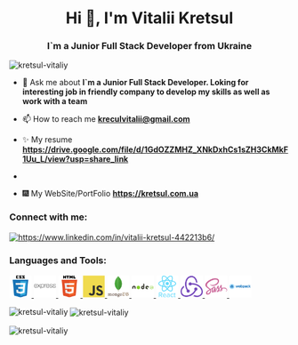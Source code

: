 <h1 align="center">Hi 👋, I'm Vitalii Kretsul</h1>
<h3 align="center">I`m a Junior Full Stack Developer from Ukraine</h3>

<p align="left"> <img src="https://komarev.com/ghpvc/?username=kretsul-vitaliy&label=Profile%20views&color=0e75b6&style=flat" alt="kretsul-vitaliy" /> </p>

- 💬 Ask me about **I`m a Junior Full Stack Developer. Loking for interesting job in friendly company to develop my skills as well as work with a team**

- 📫 How to reach me **kreculvitalii@gmail.com**

- ✨ My resume **https://drive.google.com/file/d/1GdOZZMHZ_XNkDxhCs1sZH3CkMkF1Uu_L/view?usp=share_link**
-
- 🎆 My WebSite/PortFolio **https://kretsul.com.ua**

<h3 align="left">Connect with me:</h3>
<p align="left">
<a href="https://www.linkedin.com/in/vitalii-kretsul-442213b6/" target="blank"><img align="center" src="https://raw.githubusercontent.com/rahuldkjain/github-profile-readme-generator/master/src/images/icons/Social/linked-in-alt.svg" alt="https://www.linkedin.com/in/vitalii-kretsul-442213b6/" height="30" width="40" /></a>
</p>

<h3 align="left">Languages and Tools:</h3>
<p align="left"> <a href="https://www.w3schools.com/css/" target="_blank" rel="noreferrer"> <img src="https://raw.githubusercontent.com/devicons/devicon/master/icons/css3/css3-original-wordmark.svg" alt="css3" width="40" height="40"/> </a> <a href="https://expressjs.com" target="_blank" rel="noreferrer"> <img src="https://raw.githubusercontent.com/devicons/devicon/master/icons/express/express-original-wordmark.svg" alt="express" width="40" height="40"/> </a> <a href="https://www.w3.org/html/" target="_blank" rel="noreferrer"> <img src="https://raw.githubusercontent.com/devicons/devicon/master/icons/html5/html5-original-wordmark.svg" alt="html5" width="40" height="40"/> </a> <a href="https://developer.mozilla.org/en-US/docs/Web/JavaScript" target="_blank" rel="noreferrer"> <img src="https://raw.githubusercontent.com/devicons/devicon/master/icons/javascript/javascript-original.svg" alt="javascript" width="40" height="40"/> </a> <a href="https://www.mongodb.com/" target="_blank" rel="noreferrer"> <img src="https://raw.githubusercontent.com/devicons/devicon/master/icons/mongodb/mongodb-original-wordmark.svg" alt="mongodb" width="40" height="40"/> </a> <a href="https://nodejs.org" target="_blank" rel="noreferrer"> <img src="https://raw.githubusercontent.com/devicons/devicon/master/icons/nodejs/nodejs-original-wordmark.svg" alt="nodejs" width="40" height="40"/> </a> <a href="https://reactjs.org/" target="_blank" rel="noreferrer"> <img src="https://raw.githubusercontent.com/devicons/devicon/master/icons/react/react-original-wordmark.svg" alt="react" width="40" height="40"/> </a> <a href="https://redux.js.org" target="_blank" rel="noreferrer"> <img src="https://raw.githubusercontent.com/devicons/devicon/master/icons/redux/redux-original.svg" alt="redux" width="40" height="40"/> </a> <a href="https://sass-lang.com" target="_blank" rel="noreferrer"> <img src="https://raw.githubusercontent.com/devicons/devicon/master/icons/sass/sass-original.svg" alt="sass" width="40" height="40"/> </a> <a href="https://webpack.js.org" target="_blank" rel="noreferrer"> <img src="https://raw.githubusercontent.com/devicons/devicon/d00d0969292a6569d45b06d3f350f463a0107b0d/icons/webpack/webpack-original-wordmark.svg" alt="webpack" width="40" height="40"/> </a> </p>

<p><img align="left" src="https://github-readme-stats.vercel.app/api/top-langs?username=kretsul-vitaliy&show_icons=true&locale=en&layout=compact" alt="kretsul-vitaliy" /></p>

<p>&nbsp;<img align="center" src="https://github-readme-stats.vercel.app/api?username=kretsul-vitaliy&show_icons=true&locale=en" alt="kretsul-vitaliy" /></p>

<p><img align="center" src="https://github-readme-streak-stats.herokuapp.com/?user=kretsul-vitaliy&" alt="kretsul-vitaliy" /></p>
